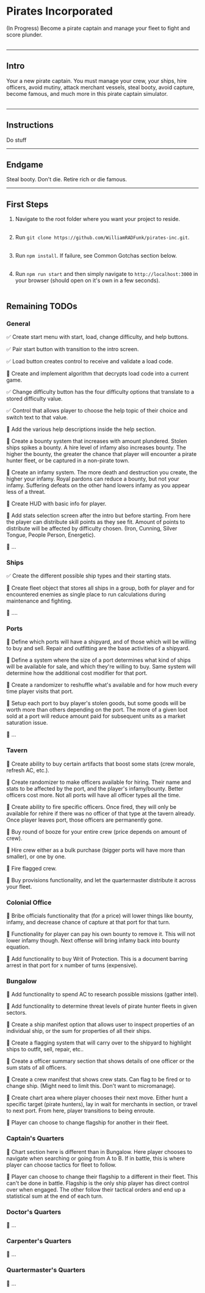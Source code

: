 # Pirates Incorporated
(In Progress) Become a pirate captain and manage your fleet to fight and score plunder.</br></br>

***

## Intro

Your a new pirate captain. You must manage your crew, your ships, hire officers, avoid mutiny, attack merchant vessels, steal booty, avoid capture, become famous, and much more in this pirate captain simulator.</br></br>

***

## Instructions

Do stuff

***

## Endgame

Steal booty. Don't die. Retire rich or die famous.

***

## First Steps

1. Navigate to the root folder where you want your project to reside.</br></br>

2. Run `git clone https://github.com/WilliamRADFunk/pirates-inc.git`.</br></br>

3. Run `npm install`. If failure, see Common Gotchas section below.</br></br>

4. Run `npm run start` and then simply navigate to `http://localhost:3000` in your browser (should open on it's own in a few seconds).</br></br>

## Remaining TODOs

### General

:white_check_mark: Create start menu with start, load, change difficulty, and help buttons.

:white_check_mark: Pair start button with transition to the intro screen.

:white_check_mark: Load button creates control to receive and validate a load code.

:black_square_button: Create and implement algorithm that decrypts load code into a current game.

:white_check_mark: Change difficulty button has the four difficulty options that translate to a stored difficulty value.

:white_check_mark: Control that allows player to choose the help topic of their choice and switch text to that value.

:black_square_button: Add the various help descriptions inside the help section.

:black_square_button: Create a bounty system that increases with amount plundered. Stolen ships spikes a bounty. A hire level of infamy also increases bounty. The higher the bounty, the greater the chance that player will encounter a pirate hunter fleet, or be captured in a non-pirate town.

:black_square_button: Create an infamy system. The more death and destruction you create, the higher your infamy. Royal pardons can reduce a bounty, but not your infamy. Suffering defeats on the other hand lowers infamy as you appear less of a threat.

:black_square_button: Create HUD with basic info for player.

:black_square_button: Add stats selection screen after the intro but before starting. From here the player can distribute skill points as they see fit. Amount of points to distribute will be affected by difficulty chosen. (Iron, Cunning, Silver Tongue, People Person, Energetic).

:black_square_button: ...

### Ships

:white_check_mark: Create the different possible ship types and their starting stats.

:black_square_button: Create fleet object that stores all ships in a group, both for player and for encountered enemies as single place to run calculations during maintenance and fighting.

:black_square_button: ....

### Ports

:black_square_button: Define which ports will have a shipyard, and of those which will be willing to buy and sell. Repair and outfitting are the base activities of a shipyard.

:black_square_button: Define a system where the size of a port determines what kind of ships will be available for sale, and which they're willing to buy. Same system will determine how the additional cost modifier for that port.

:black_square_button: Create a randomizer to reshuffle what's available and for how much every time player visits that port.

:black_square_button: Setup each port to buy player's stolen goods, but some goods will be worth more than others depending on the port. The more of a given loot sold at a port will reduce amount paid for subsequent units as a market saturation issue.

:black_square_button: ...

### Tavern

:black_square_button: Create ability to buy certain artifacts that boost some stats (crew morale, refresh AC, etc.).

:black_square_button: Create randomizer to make officers available for hiring. Their name and stats to be affected by the port, and the player's infamy/bounty. Better officers cost more. Not all ports will have all officer types all the time.

:black_square_button: Create ability to fire specific officers. Once fired, they will only be available for rehire if there was no officer of that type at the tavern already. Once player leaves port, those officers are permanently gone.

:black_square_button: Buy round of booze for your entire crew (price depends on amount of crew).

:black_square_button: Hire crew either as a bulk purchase (bigger ports will have more than smaller), or one by one.

:black_square_button: Fire flagged crew.

:black_square_button: Buy provisions functionality, and let the quartermaster distribute it across your fleet.

### Colonial Office

:black_square_button: Bribe officials functionality that (for a price) will lower things like bounty, infamy, and decrease chance of capture at that port for that turn.

:black_square_button: Functionality for player can pay his own bounty to remove it. This will not lower infamy though. Next offense will bring infamy back into bounty equation.

:black_square_button: Add functionality to buy Writ of Protection. This is a document barring arrest in that port for x number of turns (expensive).

### Bungalow

:black_square_button: Add functionality to spend AC to research possible missions (gather intel).

:black_square_button: Add functionality to determine threat levels of pirate hunter fleets in given sectors.

:black_square_button: Create a ship manifest option that allows user to inspect properties of an individual ship, or the sum for properties of all their ships.

:black_square_button: Create a flagging system that will carry over to the shipyard to highlight ships to outfit, sell, repair, etc..

:black_square_button: Create a officer summary section that shows details of one officer or the sum stats of all officers.

:black_square_button: Create a crew manifest that shows crew stats. Can flag to be fired or to change ship. (Might need to limit this. Don't want to micromanage).

:black_square_button: Create chart area where player chooses their next move. Either hunt a specific target (pirate hunters), lay in wait for merchants in section, or travel to next port. From here, player transitions to being enroute.

:black_square_button: Player can choose to change flagship for another in their fleet.

### Captain's Quarters

:black_square_button: Chart section here is different than in Bungalow. Here player chooses to navigate when searching or going from A to B. If in battle, this is where player can choose tactics for fleet to follow.

:black_square_button: Player can choose to change their flagship to a different in their fleet. This can't be done in battle. Flagship is the only ship player has direct control over when engaged. The other follow their tactical orders and end up a statistical sum at the end of each turn.

### Doctor's Quarters

:black_square_button: ...

### Carpenter's Quarters

:black_square_button: ...

### Quartermaster's Quarters

:black_square_button: ...
